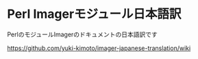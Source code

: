 Perl Imagerモジュール日本語訳
===========================

PerlのモジュールImagerのドキュメントの日本語訳です

https://github.com/yuki-kimoto/imager-japanese-translation/wiki

